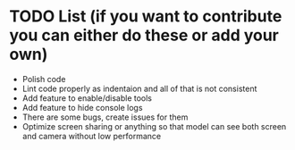 # TODO List (if you want to contribute you can either do these or add your own)

- Polish code
- Lint code properly as indentaion and all of that is not consistent
- Add feature to enable/disable tools
- Add feature to hide console logs
- There are some bugs, create issues for them
- Optimize screen sharing or anything so that model can see both screen and camera without low performance
